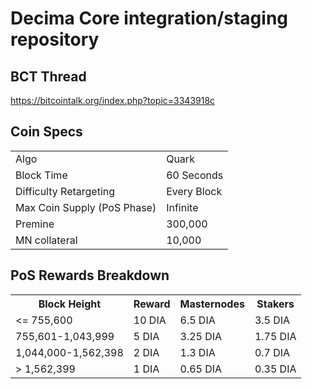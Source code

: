 Decima Core integration/staging repository
=====================================

## BCT Thread ##

https://bitcointalk.org/index.php?topic=3343918c


## Coin Specs ##
<table>
<tr><td>Algo</td><td>Quark</td></tr>
<tr><td>Block Time</td><td>60 Seconds</td></tr>
<tr><td>Difficulty Retargeting</td><td>Every Block</td></tr>
<tr><td>Max Coin Supply (PoS Phase)</td><td>Infinite</td></tr>
<tr><td>Premine</td><td>300,000</td></tr>
<tr><td>MN collateral</td><td>10,000</td></tr>
</table>

## PoS Rewards Breakdown ##

<table>
<th>Block Height</th><th>Reward</th><th>Masternodes</th><th>Stakers</th>
<tr><td><= 755,600</td><td>10 DIA</td><td>6.5 DIA</td><td>3.5 DIA</td></tr>
<tr><td>755,601-1,043,999</td><td>5 DIA</td><td>3.25 DIA</td><td>1.75 DIA</td></tr>
<tr><td>1,044,000-1,562,398</td><td>2 DIA</td><td>1.3 DIA</td><td>0.7 DIA</td></tr>
<tr><td>> 1,562,399</td><td>1 DIA</td><td>0.65 DIA</td><td>0.35 DIA</td></tr>
</table>
